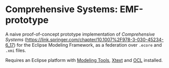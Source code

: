 # Comprehensive Systems: EMF-prototype

A naive proof-of-concept prototype implementation of _Comprehensive Systems_ (https://link.springer.com/chapter/10.1007%2F978-3-030-45234-6_17) for the Eclipse Modeling Framework, as a federation over `.ecore` and `.xmi` files.

Requires an Eclipse platform with [Modeling Tools](https://www.eclipse.org/downloads/packages/release/2020-09/r/eclipse-modeling-tools),  [Xtext](https://www.eclipse.org/Xtext/) and [OCL](https://projects.eclipse.org/projects/modeling.mdt.ocl) installed.
